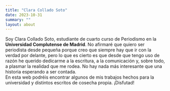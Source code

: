 ```yaml
---
title: "Clara Collado Soto"
date: 2023-10-31
summary: ""
layout: about
---
```


Soy Clara Collado Soto, estudiante de cuarto curso de Periodismo en la **Universidad Complutense de Madrid**. 
No afirmaré que quiero ser periodista desde pequeña porque creo que siempre hay que ir con la verdad por delante, pero lo que es cierto es que desde que tengo uso de razón he querido dedicarme a la escritura, a la comunicación y, sobre todo, a plasmar la realidad que me rodea. No hay nada más interesante que una historia esperando a ser contada.  
En esta web podréis encontrar algunos de mis trabajos hechos para la universidad y distintos escritos de cosecha propia. 
¡Disfutad!

